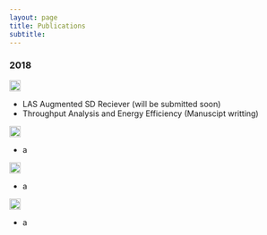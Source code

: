 ```yaml
---
layout: page
title: Publications
subtitle: 
---
```



### 2018

<img src="../img/journal-article.png" height="20px">

- LAS Augmented SD Reciever (will be submitted soon)
- Throughput Analysis and Energy Efficiency (Manuscipt writting)


<img src="../img/conference-paper.png" height="20px">

- a


<img src="../img/workshop-paper.png" height="20px">

- a

<img src="../img/book-chapter.png" height="20px">

- a









































